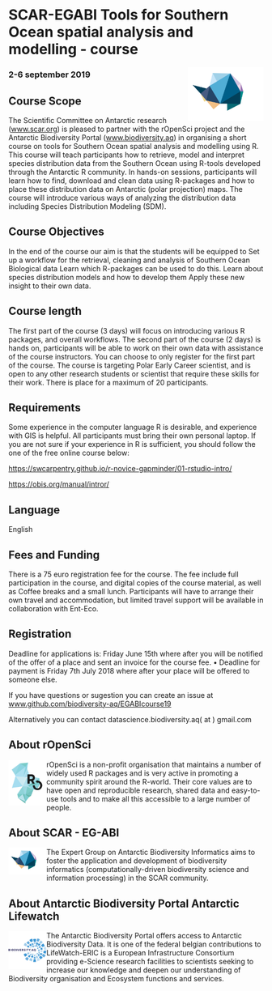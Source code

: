 # SCAR-EGABI Tools for Southern Ocean spatial analysis and modelling - course

<img src="/images/EGABI_logo.svg" alt="EG-ABI Logo"
	title="EG-ABI Logo" width="150"  align="right"/>

### 2-6 september 2019
## Course Scope

The Scientific Committee on Antarctic research (www.scar.org) is pleased to partner with the rOpenSci project and the Antarctic Biodiversity Portal (www.biodiversity.aq) in organising a short course on tools for Southern Ocean spatial analysis and modelling using R.
This course will teach participants how to retrieve, model and interpret species distribution data from the Southern Ocean using R-tools developed through the Antarctic R community. In hands-on sessions, participants will learn how to find, download and clean data using R-packages and how to place these distribution data on Antarctic (polar projection) maps. The course will introduce various ways of analyzing the distribution data including  Species Distribution Modeling (SDM). 

## Course Objectives
In the end of the course our aim is that the students will be equipped to
Set up a workflow for the retrieval, cleaning and analysis of Southern Ocean Biological data
Learn which R-packages can be used to do this.
Learn about species distribution models and how to develop them
Apply these new insight to their own data.

## Course length
The first part of the course (3 days)  will focus on introducing various R packages, and overall workflows. The second part of the course (2 days) is hands on, participants will be able to work on their own data with assistance of the course instructors. You can choose to only register for the first part of the course.
The course is targeting Polar Early Career scientist, and is open to any other research students or scientist that require these skills for their work. There is place for a maximum of 20 participants.


## Requirements
Some experience in the computer language R is desirable, and experience with GIS is helpful. All participants must bring their own personal laptop.
If you are not sure if your experience in R is sufficient, you should follow the one of the free online course below:

https://swcarpentry.github.io/r-novice-gapminder/01-rstudio-intro/

https://obis.org/manual/intror/


## Language	
English

## Fees and Funding
There is a 75 euro registration fee for the course.
The fee include full participation in the course, and digital copies of the course material, as well as Coffee breaks and a small lunch.
Participants will have to arrange their own travel and accommodation, but limited travel support will be available in collaboration with Ent-Eco.

## Registration
Deadline for applications is: Friday June 15th where after you will be notified of the offer of a place and sent an invoice for the course fee.
• Deadline for payment is Friday 7th July 2018 where after your place will be offered to someone else.

If you have questions or sugestion you can create an issue at www.github.com/biodiversity-aq/EGABIcourse19

Alternatively you can contact datascience.biodiversity.aq( at ) gmail.com

## About rOpenSci 

<img src="/images/icon_short_color.svg" alt="rOpenSci"
	title="rOpenSci Logo" width="75"  align="left"/>
	
rOpenSci is a non-profit organisation that maintains a number of widely used R packages and is very active in promoting a community spirit around the R-world. Their core values are to have open and reproducible research, shared data and easy-to-use tools and to make all this accessible to a large number of people.



## About SCAR - EG-ABI

<img src="/images/EGABI_logo.svg" alt="EG-ABI Logo"
	title="EG-ABI Logo" width="75"  align="left"/>

The Expert Group on Antarctic Biodiversity Informatics aims to foster the application and development of biodiversity informatics (computationally-driven biodiversity science and information processing) in the SCAR community.



## About Antarctic Biodiversity Portal Antarctic Lifewatch

<img src="/images/AntaBIF_Logo.jpg" alt="Antarctic Biodiversity Portal"
	title="Antarctic Biodiversity Portal" width="75"  align="left"/>

The Antarctic Biodiversity Portal offers access to Antarctic Biodiversity Data. It is one of the federal belgian contributions to LifeWatch-ERIC is a European Infrastructure Consortium providing e-Science research facilities to scientists seeking to increase our knowledge and deepen our understanding of Biodiversity organisation and Ecosystem functions and services.

